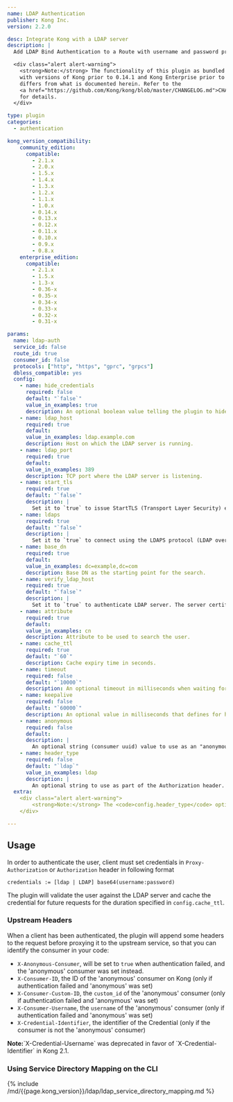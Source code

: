 ```yaml
---
name: LDAP Authentication
publisher: Kong Inc.
version: 2.2.0

desc: Integrate Kong with a LDAP server
description: |
  Add LDAP Bind Authentication to a Route with username and password protection. The plugin will check for valid credentials in the `Proxy-Authorization` and `Authorization` header (in this order).

  <div class="alert alert-warning">
    <strong>Note:</strong> The functionality of this plugin as bundled
    with versions of Kong prior to 0.14.1 and Kong Enterprise prior to 0.34
    differs from what is documented herein. Refer to the
    <a href="https://github.com/Kong/kong/blob/master/CHANGELOG.md">CHANGELOG</a>
    for details.
  </div>

type: plugin
categories:
  - authentication

kong_version_compatibility:
    community_edition:
      compatible:
        - 2.1.x
        - 2.0.x
        - 1.5.x
        - 1.4.x
        - 1.3.x
        - 1.2.x
        - 1.1.x
        - 1.0.x
        - 0.14.x
        - 0.13.x
        - 0.12.x
        - 0.11.x
        - 0.10.x
        - 0.9.x
        - 0.8.x
    enterprise_edition:
      compatible:
        - 2.1.x
        - 1.5.x
        - 1.3-x
        - 0.36-x
        - 0.35-x
        - 0.34-x
        - 0.33-x
        - 0.32-x
        - 0.31-x

params:
  name: ldap-auth
  service_id: false
  route_id: true
  consumer_id: false
  protocols: ["http", "https", "gprc", "grpcs"]
  dbless_compatible: yes
  config:
    - name: hide_credentials
      required: false
      default: "`false`"
      value_in_examples: true
      description: An optional boolean value telling the plugin to hide the credential to the upstream server. It will be removed by Kong before proxying the request.
    - name: ldap_host
      required: true
      default:
      value_in_examples: ldap.example.com
      description: Host on which the LDAP server is running.
    - name: ldap_port
      required: true
      default:
      value_in_examples: 389
      description: TCP port where the LDAP server is listening.
    - name: start_tls
      required: true
      default: "`false`"
      description: |
        Set it to `true` to issue StartTLS (Transport Layer Security) extended operation over `ldap` connection.
    - name: ldaps
      required: true
      default: "`false`"
      description: |
        Set it to `true` to connect using the LDAPS protocol (LDAP over TLS)
    - name: base_dn
      required: true
      default:
      value_in_examples: dc=example,dc=com
      description: Base DN as the starting point for the search.
    - name: verify_ldap_host
      required: true
      default: "`false`"
      description: |
        Set it to `true` to authenticate LDAP server. The server certificate will be verified according to the CA certificates specified by the `lua_ssl_trusted_certificate` directive.
    - name: attribute
      required: true
      default:
      value_in_examples: cn
      description: Attribute to be used to search the user.
    - name: cache_ttl
      required: true
      default: "`60`"
      description: Cache expiry time in seconds.
    - name: timeout
      required: false
      default: "`10000`"
      description: An optional timeout in milliseconds when waiting for connection with LDAP server.
    - name: keepalive
      required: false
      default: "`60000`"
      description: An optional value in milliseconds that defines for how long an idle connection to LDAP server will live before being closed.
    - name: anonymous
      required: false
      default:
      description: |
        An optional string (consumer uuid) value to use as an "anonymous" consumer if authentication fails. If empty (default), the request will fail with an authentication failure `4xx`. Please note that this value must refer to the Consumer `id` attribute which is internal to Kong, and **not** its `custom_id`.
    - name: header_type
      required: false
      default: "`ldap`"
      value_in_examples: ldap
      description: |
        An optional string to use as part of the Authorization header. By default, a valid Authorization header looks like this: `Authorization: ldap base64(username:password)`. If `header_type` is set to "basic" then the Authorization header would be `Authorization: basic base64(username:password)`. Note that `header_type` can take any string, not just `"ldap"` and `"basic"`.
  extra:
    <div class="alert alert-warning">
        <strong>Note:</strong> The <code>config.header_type</code> option was introduced in Kong 0.12.0. Previous versions of this plugin behave as if <code>ldap</code> was set for this value.
    </div>

---
```


## Usage

In order to authenticate the user, client must set credentials in `Proxy-Authorization` or `Authorization` header in following format

    credentials := [ldap | LDAP] base64(username:password)

The plugin will validate the user against the LDAP server and cache the credential for future requests for the duration specified in `config.cache_ttl`.

### Upstream Headers

When a client has been authenticated, the plugin will append some headers to the request before proxying it to the upstream service, so that you can identify the consumer in your code:

* `X-Anonymous-Consumer`, will be set to `true` when authentication failed, and the 'anonymous' consumer was set instead.
* `X-Consumer-ID`, the ID of the 'anonymous' consumer on Kong (only if authentication failed and 'anonymous' was set)
* `X-Consumer-Custom-ID`, the `custom_id` of the 'anonymous' consumer (only if authentication failed and 'anonymous' was set)
* `X-Consumer-Username`, the `username` of the 'anonymous' consumer (only if authentication failed and 'anonymous' was set)
* `X-Credential-Identifier`, the identifier of the Credential (only if the consumer is not the 'anonymous' consumer)

<div class="alert alert-warning">
  <strong>Note:</strong>`X-Credential-Username` was deprecated in favor of `X-Credential-Identifier` in Kong 2.1.
</div>

[configuration]: /latest/configuration
[consumer-object]: /latest/admin-api/#consumer-object
[faq-authentication]: /about/faq/#how-can-i-add-an-authentication-layer-on-a-microservice/api?


### Using Service Directory Mapping on the CLI

{% include /md/{{page.kong_version}}/ldap/ldap_service_directory_mapping.md %}
